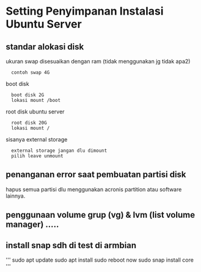 # Setting Penyimpanan Instalasi Ubuntu Server
## standar alokasi disk
ukuran swap disesuaikan dengan ram (tidak menggunakan jg tidak apa2)
```
  contoh swap 4G
```
boot disk
```
  boot disk 2G
  lokasi mount /boot
```
root disk ubuntu server
```
  root disk 20G
  lokasi mount /
```
sisanya external storage
```
  external storage jangan dlu dimount
  pilih leave unmount
```

## penanganan error saat pembuatan partisi disk
hapus semua partisi dlu menggunakan acronis partition atau software lainnya.

## penggunaan volume grup (vg) & lvm (list volume manager) .....

## install snap sdh di test di armbian
'''
sudo apt update
sudo apt install
sudo reboot now
sudo snap install core
'''